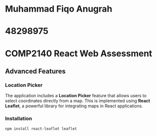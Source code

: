 # Muhammad Fiqo Anugrah
# 48298975
# COMP2140 React Web Assessment

## Advanced Features

### Location Picker

The application includes a **Location Picker** feature that allows users to select coordinates directly from a map. This is implemented using **React Leaflet**, a powerful library for integrating maps in React applications.

### Installation

```bash
npm install react-leaflet leaflet

